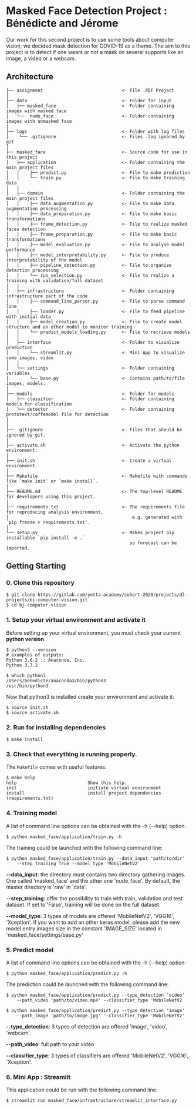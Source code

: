 # Masked Face Detection Project : Bénédicte and Jérome

Our work for this second project is to use some tools about computer vision, we decided mask detection for COVID-19 as a theme. The aim to this project is to detect if one wears or not a mask on several supports like an image, a video or a webcam.

## Architecture 
```
├── assignment                              <- File .PDF Project
│
├── data                                    <- Folder for input
│   ├── masked_face                         <- Folder containing images with masked face
│   └──  nude_face                          <- Folder containing images with unmasked face
│
├── logs                                    <- Folder with log files
│    └── .gitignore                         <- Files .log ignored by git
│
├── masked_face                             <- Source code for use in this project
│   ├── application                         <- Folder containing the main project files
│   │    ├── predict.py                     <- File to make prediction
│   │    └── train.py                       <- File to make training data
│   │
│   ├── domain                              <- Folder containing the main project files
│   │    ├── data_augmentation.py           <- File to make data augmentation processing
│   │    ├── data_preparation.py            <- File to make basic transformations
│   │    ├── frame_detection.py             <- File to realize masked faces detection
│   │    ├── frame_preparation.py           <- File to make basic transformations
│   │    ├── model_evaluation.py            <- File to analyse model performance
│   │    ├── model_interpretability.py      <- File to produce interpretability of the model
│   │    ├── pipeline_detection.py          <- File to organize detection processing
│   │    └── run_selection.py               <- File to realize a training with validation/full dataset
│   │
│   ├── infrastructure                      <- Folder containing infrastructure part of the code
│   │    ├── command_line_parser.py         <- File to parse command line
│   │    ├── loader.py                      <- File to feed pipeline with initial data
│   │    ├── model_creation.py              <- File to create model structure and an other model to monitor training
│   │    └── predict_models_loading.py      <- File to retrieve models
│   │
│   ├── interface                           <- Folder to visualize prediction
│   │    └── streamlit.py                   <- Mini App to visualize some images, video
│   │
│   └── settings                            <- Folder containing variables
│        └── base.py                        <- Contains path/to/file images, models.
│
├── models                                  <- Folder for models
│   ├── classifier                          <- Folder containing models for classification
│   └── detector                            <- Folder containing prototext/caffemodel file for detection
│
│
├── .gitignore                              <- Files that should be ignored by git.
│
├── activate.sh                             <- Activate the python environment.
│
├── init.sh                                 <- Create a virtual environment.
│
├── Makefile                                <- Makefile with commands like `make init` or `make install`.
│
├── README.md                               <- The top-level README for developers using this project.
│
├── requirements.txt                        <- The requirements file for reproducing analysis environment,
│                                               e.g. generated with `pip freeze > requirements.txt`.
│
└── setup.py                                <- Makes project pip installable `pip install -e .`
                                               so forecast can be imported.
```

## Getting Starting

### 0. Clone this repository
```
$ git clone https://gitlab.com/yotta-academy/cohort-2020/projects/dl-projects/bj-computer-vision.git
$ cd bj-computer-vision
```
### 1. Setup your virtual environment and activate it
Before setting up your virtual environment, you must check your current **python version**. 
```
$ python3 --version
# examples of outputs:
Python 3.6.2 :: Anaconda, Inc.
Python 3.7.2
```
```
$ which python3
/Users/benedicte/anaconda3/bin/python3
/usr/bin/python3
```

Now that python3 is installed create your environment and activate it:
```
$ source init.sh
$ source activate.sh
```

### 2. Run for installing dependencies
```
$ make install

```
### 3. Check that everything is running properly.

The `Makefile` comes with useful features:

```
$ make help
help                           Show this help.
init                           initiate virtual environment
install                        install project dependencies (requirements.txt)
```

### 4. Training model
A list of command line options can be obtained with the -h (--help) option:

```
$ python masked_face/application/train.py -h
```

The training could be launched with the following command line:
```
$ python masked_face/application/train.py --data_input 'path/to/dir'
    --step_training True --model_type 'MobileNetV2'
```

**--data_input**: the directory must contains two directory gathering images. One
called 'masked_face' and the other one 'nude_face'. By default, the master
directory is 'raw' in 'data'.

**--step_training**: offer the possibility to train with train, validation and test
dataset. If set to 'False', training will be done on the full dataset

**--model_type**: 3 types of models are offered 'MobileNetV2', 'VGG16', 'Xception'.
If you want to add an other keras model, please add the new model entry images
size in the constant 'IMAGE_SIZE' located in 'masked_face/settings/base.py'

### 5. Predict model
A list of command line options can be obtained with the -h (--help) option:

```
$ python masked_face/application/predict.py -h

```

The prediction could be launched with the following command line:
```
$ python masked_face/application/predict.py --type_detection 'video'
    --path_video 'path/to/video.mp4' --classifier_type 'MobileNetV2

```
```
$ python masked_face/application/predict.py --type_detection 'image'
    --path_image 'path/to/image.jpg' --classifier_type 'MobileNetV2'
```
**--type_detection**: 3 types of detection are offered 'image', 'video', 'webcam'.

**--path_video**: full path to your video

**--classifier_type**: 3 types of classifiers are offered 'MobileNetV2', 'VGG16',
'Xception'.


### 6. Mini App : Streamlit
This application could be run with the following command line:
```
$ streamlit run masked_face/infrastructure/streamlit_interface.py
```




